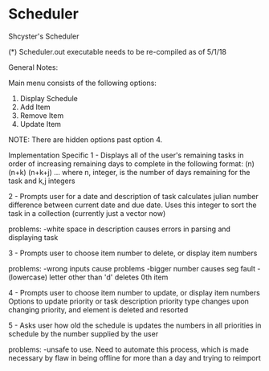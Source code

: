 # Scheduler
Shcyster's Scheduler

(*) Scheduler.out executable needs to be re-compiled as of 5/1/18

General Notes:

Main menu consists of the following options:

1) Display Schedule
2) Add Item
3) Remove Item
4) Update Item

NOTE:
There are hidden options past option 4.

Implementation Specific
1 - 
Displays all of the user's remaining tasks in order of increasing remaining days to complete in the following format:
(n) <task description>
(n+k) <task description>
(n+k+j) <task description>
...
where n, integer, is the number of days remaining for the task and k,j integers



2 - 
Prompts user for a date and description of task
calculates julian number difference between current date and due date. Uses this integer to sort the task in a collection (currently just a vector now)

problems:
-white space in description causes errors in parsing and displaying task



3 -
Prompts user to choose item number to delete, or display item numbers

problems:
-wrong inputs cause problems
	-bigger number causes seg fault
	-(lowercase) letter other than 'd' deletes 0th item



4 -
Prompts user to choose item number to update, or display item numbers
Options to update priority or task description
priority type changes upon changing priority, and element is deleted and resorted



5 -
Asks user how old the schedule is
updates the numbers in all priorities in schedule by the number supplied by the user

problems:
-unsafe to use. Need to automate this process, which is made necessary by flaw in being offline for more than a day and trying to reimport
